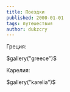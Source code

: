 ```yaml
---
title: Поездки
published: 2000-01-01
tags: путешествия
author: dukzcry
---
```


Греция:

$gallery("greece")$

Карелия:

$gallery("karelia")$

